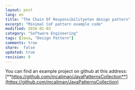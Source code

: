 ```yaml
---
layout: post
lang: en
title: "The Chain Of Responsibilityeton design pattern"
excerpt: "Minimal CoF pattern example code"
modified: 2016-01-03
category: "Software Engineering"
tags: [Java, "Design Pattern"]
comments: true
share:  false
updated: true
revision: 0
---
```



You can find an example project on github at this address:
[**https://github.com/mcaliman/JavaPatternsCollection**](https://github.com/mcaliman/JavaPatternsCollection)

